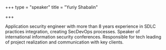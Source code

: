 +++
type = "speaker"
title = "Yuriy Shabalin"

+++

Application security engineer with more than 8 years experience in SDLC practices integration, creating SecDevOps processes. Speaker of international information security conferences. Responsible for tech leading of project realization and communication with key clients.
